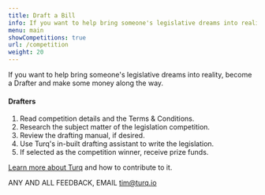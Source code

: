 ```yaml
---
title: Draft a Bill
info: If you want to help bring someone's legislative dreams into reality, become a Drafter and make some money along the way
menu: main
showCompetitions: true
url: /competition
weight: 20
---
```


If you want to help bring someone's legislative dreams into reality, become a Drafter and make some money along the way.  

#### Drafters

1. Read competition details and the Terms & Conditions.
2. Research the subject matter of the legislation competition.
3. Review the drafting manual, if desired.
4. Use Turq's in-built drafting assistant to write the legislation.
5. If selected as the competition winner, receive prize funds.


[Learn more about Turq](/about) and how to contribute to it.  

ANY AND ALL FEEDBACK, EMAIL [tim@turq.io](mailto:tim@turq.io)

